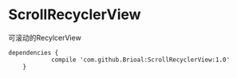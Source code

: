 # ScrollRecyclerView
可滚动的RecylcerView
```
dependencies {
	        compile 'com.github.Brioal:ScrollRecyclerView:1.0'
	}
```
